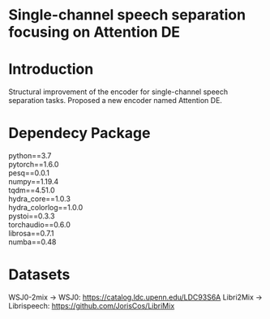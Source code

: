 # Single-channel speech separation focusing on Attention DE
# Introduction
Structural improvement of the encoder for single-channel speech separation tasks. Proposed a new encoder named Attention DE.
# Dependecy Package
python==3.7 <br>
pytorch==1.6.0 <br>
pesq==0.0.1 <br>
numpy==1.19.4 <br>
tqdm==4.51.0 <br>
hydra_core==1.0.3 <br>
hydra_colorlog==1.0.0 <br>
pystoi==0.3.3 <br>
torchaudio==0.6.0 <br>
librosa==0.7.1 <br>
numba==0.48 <br>
# Datasets
WSJ0-2mix -> WSJ0: https://catalog.ldc.upenn.edu/LDC93S6A
Libri2Mix -> Librispeech: https://github.com/JorisCos/LibriMix
